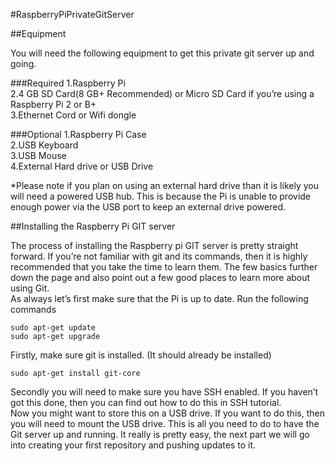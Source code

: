 #RaspberryPiPrivateGitServer  

##Equipment  

You will need the following equipment to get this private git server up and going.

###Required
1.Raspberry Pi  
2.4 GB SD Card(8 GB+ Recommended) or Micro SD Card if you’re using a Raspberry Pi 2 or B+  
3.Ethernet Cord or Wifi dongle  

###Optional
1.Raspberry Pi Case  
2.USB Keyboard  
3.USB Mouse  
4.External Hard drive or USB Drive  

*Please note if you plan on using an external hard drive than it is likely you will need a powered USB hub. This is because the Pi is unable to provide enough power via the USB port to keep an external drive powered.

##Installing the Raspberry Pi GIT server    

The process of installing the Raspberry pi GIT server is pretty straight forward. If you’re not familiar with git and its commands, then it is highly recommended that you take the time to learn them. The few basics further down the page and also point out a few good places to learn more about using Git.    
As always let’s first make sure that the Pi is up to date. Run the following commands  
```  
sudo apt-get update    
sudo apt-get upgrade
```

Firstly, make sure git is installed. (It should already be installed)  
```
sudo apt-get install git-core  
```

Secondly you will need to make sure you have SSH enabled. If you haven’t got this done, then you can find out how to do this in SSH tutorial.    
Now you might want to store this on a USB drive. If you want to do this, then you will need to mount the USB drive.
This is all you need to do to have the Git server up and running. It really is pretty easy, the next part we will go into creating your first repository and pushing updates to it.


